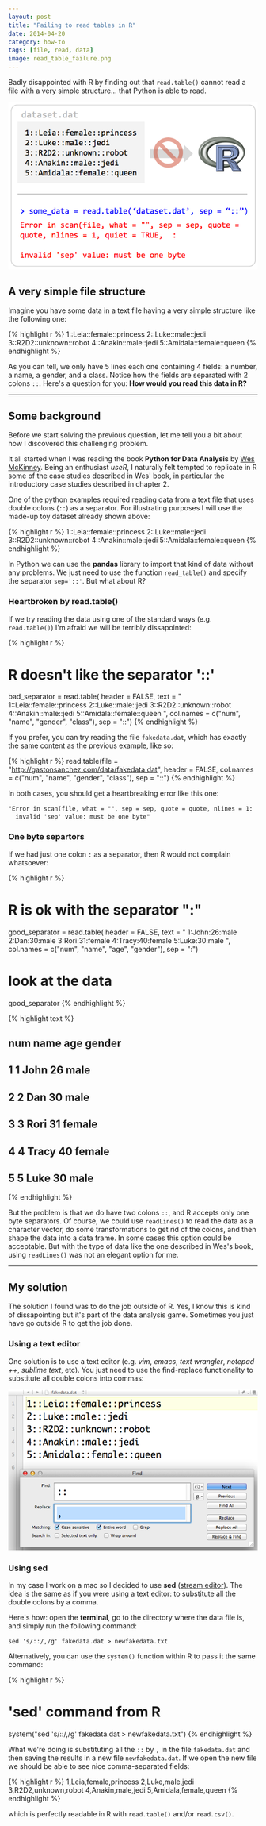 ```yaml
---
layout: post
title: "Failing to read tables in R"
date: 2014-04-20
category: how-to
tags: [file, read, data]
image: read_table_failure.png
---
```


Badly disappointed with R by finding out that ```read.table()``` cannot read a file with a very simple structure... that Python is able to read.

<!--more-->

![](/images/blog/read_table_failure.png)


## A very simple file structure

Imagine you have some data in a text file having a very simple structure like the following one:


{% highlight r %}
1::Leia::female::princess
2::Luke::male::jedi
3::R2D2::unknown::robot
4::Anakin::male::jedi
5::Amidala::female::queen
{% endhighlight %}


As you can tell, we only have 5 lines each one containing 4 fields: a number, a name, a gender, and a class. Notice how the fields are separated with 2 colons ```::```. Here's a question for you: **How would you read this data in R?**

<hr/>

## Some background

Before we start solving the previous question, let me tell you a bit about how I discovered this challenging problem.

It all started when I was reading the book **Python for Data Analysis** by [Wes McKinney](http://blog.wesmckinney.com/). Being an enthusiast *useR*, I naturally felt tempted to replicate in R some of the case studies described in Wes' book, in particular the introductory case studies described in chapter 2.

One of the python examples required reading data from a text file that uses double colons (```::```) as a separator. For illustrating purposes I will use the made-up toy dataset already shown above: 


{% highlight r %}
1::Leia::female::princess
2::Luke::male::jedi
3::R2D2::unknown::robot
4::Anakin::male::jedi
5::Amidala::female::queen
{% endhighlight %}


In Python we can use the **pandas** library to import that kind of data without any problems. We just need to use the function ```read_table()``` and specify the separator ```sep='::'```. But what about R?


### Heartbroken by read.table()

If we try reading the data using one of the standard ways (e.g. ```read.table()```) I'm afraid we will be terribly dissapointed:


{% highlight r %}
# R doesn't like the separator '::'
bad_separator = read.table(
header = FALSE, 
text = "
1::Leia::female::princess
2::Luke::male::jedi
3::R2D2::unknown::robot
4::Anakin::male::jedi
5::Amidala::female::queen
",
col.names = c("num", "name", "gender", "class"),
sep = "::")
{% endhighlight %}



If you prefer, you can try reading the file ```fakedata.dat```, which has exactly the same content as the previous example, like so: 


{% highlight r %}
read.table(file = "http://gastonsanchez.com/data/fakedata.dat",
           header = FALSE, 
           col.names = c("num", "name", "gender", "class"),
           sep = "::")
{% endhighlight %}



In both cases, you should get a heartbreaking error like this one:

```
"Error in scan(file, what = "", sep = sep, quote = quote, nlines = 1:
  invalid 'sep' value: must be one byte"
```

### One byte separtors

If we had just one colon ```:``` as a separator, then R would not complain whatsoever:


{% highlight r %}
# R is ok with the separator ":"
good_separator = read.table(
header = FALSE, 
text = "
1:John:26:male
2:Dan:30:male
3:Rori:31:female
4:Tracy:40:female
5:Luke:30:male
",
col.names = c("num", "name", "age", "gender"),
sep = ":")

# look at the data
good_separator
{% endhighlight %}



{% highlight text %}
##   num  name age gender
## 1   1  John  26   male
## 2   2   Dan  30   male
## 3   3  Rori  31 female
## 4   4 Tracy  40 female
## 5   5  Luke  30   male
{% endhighlight %}


But the problem is that we do have two colons ```::```, and R accepts only one byte separators. Of course, we could use ```readLines()``` to read the data as a character vector, do some transformations to get rid of the colons, and then shape the data into a data frame. In some cases this option could be acceptable. But with the type of data like the one described in Wes's book, using ```readLines()``` was not an elegant option for me.

<hr/>

## My solution

The solution I found was to do the job outside of R. Yes, I know this is kind of dissapointing but it's part of the data analysis game. Sometimes you just have go outside R to get the job done.


### Using a text editor

One solution is to use a text editor (e.g. *vim*, *emacs*, *text wrangler*, *notepad ++*, *sublime text*, etc). You just need to use the find-replace functionality to substitute all double colons into commas:

![](/images/blog/replace_colons_by_comma.png)


### Using **sed**

In my case I work on a mac so I decided to use **sed** ([stream editor](http://en.wikipedia.org/wiki/Sed)). The idea is the same as if you were using a text editor: to substitute all the double colons by a comma. 

Here's how: open the **terminal**, go to the directory where the data file is, and simply run the following command:

```
sed 's/::/,/g' fakedata.dat > newfakedata.txt
```

Alternatively, you can use the ```system()``` function within R to pass it the same command:

{% highlight r %}
# 'sed' command from R
system("sed 's/::/,/g' fakedata.dat > newfakedata.txt")
{% endhighlight %}


What we're doing is substituting all the ```::``` by ```,``` in the file ```fakedata.dat``` and then saving the results in a new file ```newfakedata.dat```. If we open the new file we should be able to see nice comma-separated fields:


{% highlight r %}
1,Leia,female,princess
2,Luke,male,jedi
3,R2D2,unknown,robot
4,Anakin,male,jedi
5,Amidala,female,queen
{% endhighlight %}


which is perfectly readable in R with ```read.table()``` and/or ```read.csv()```.

